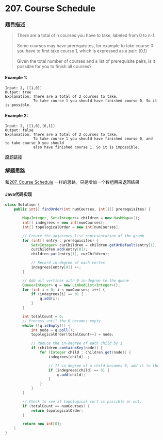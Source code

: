 # 207. Course Schedule

### 题目描述

>There are a total of n courses you have to take, labeled from 0 to n-1.
<br><br>Some courses may have prerequisites, for example to take course 0 you have to first take course 1, which is expressed as a pair: [0,1]
<br><br>Given the total number of courses and a list of prerequisite pairs, is it possible for you to finish all courses?

#### Example 1:

    Input: 2, [[1,0]] 
    Output: true
    Explanation: There are a total of 2 courses to take. 
                 To take course 1 you should have finished course 0. So it is possible.

#### Example 2:

    Input: 2, [[1,0],[0,1]]
    Output: false
    Explanation: There are a total of 2 courses to take. 
                 To take course 1 you should have finished course 0, and to take course 0 you should
                 also have finished course 1. So it is impossible.


[原题链接](https://leetcode.com/problems/course-schedule/)



### 解题思路
和[207. Course Schedule](search/topological-search/course-schedule.md) 一样的思路，只是增加一个数组用来返回结果

#### Java代码实现

``` java
class Solution {
    public int[] findOrder(int numCourses, int[][] prerequisites) {

        Map<Integer, Set<Integer>> children = new HashMap<>();
        int[] indegrees = new int[numCourses];
        int[] topologicalOrder = new int[numCourses];

        // Create the adjacency list representation of the graph
        for (int[] entry : prerequisites) {
            Set<Integer> curChildren = children.getOrDefault(entry[1], new HashSet<Integer>());
            curChildren.add(entry[0]);
            children.put(entry[1], curChildren);

            // Record in-degree of each vertex
            indegrees[entry[0]] ++;
        }

        // Add all vertices with 0 in-degree to the queue
        Queue<Integer> q = new LinkedList<Integer>();
        for (int i = 0; i < numCourses; i++) {
            if (indegrees[i] == 0) {
                q.add(i);
            }
        }

        int totalCount = 0;
        // Process until the Q becomes empty
        while (!q.isEmpty()) {
            int node = q.poll();
            topologicalOrder[totalCount++] = node;

            // Reduce the in-degree of each child by 1
            if (children.containsKey(node)) {
                for (Integer child : children.get(node)) {
                    indegrees[child]--;

                    // If in-degree of a child becomes 0, add it to the Q
                    if (indegrees[child] == 0) {
                        q.add(child);
                    }
                }
            }
        }

        // Check to see if topological sort is possible or not.
        if (totalCount == numCourses) {
            return topologicalOrder;
        }

        return new int[0];
    }
}
```